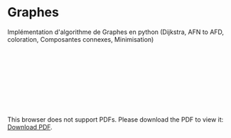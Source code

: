 # Graphes
Implémentation d'algorithme de Graphes en python (Dijkstra, AFN to AFD, coloration, Composantes connexes, Minimisation)
<object data="https://github.com/jdbonfils/Graphes/blob/master/CompteRendu.pdf" type="application/pdf" width="700px" height="700px">
    <embed src="https://github.com/jdbonfils/Graphes/blob/master/CompteRendu.pdf">
        <p>This browser does not support PDFs. Please download the PDF to view it: <a href="https://github.com/jdbonfils/Graphes/blob/master/CompteRendu.pdf">Download PDF</a>.</p>
    </embed>
</object>
